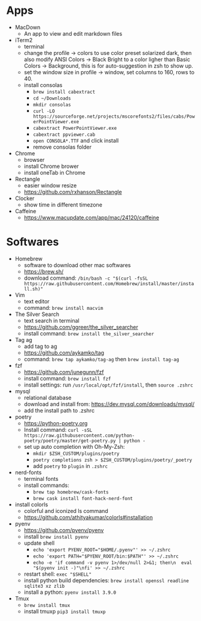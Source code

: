 # Apps
* MacDown
	* An app to view and edit markdown files
* iTerm2
	* terminal
	* change the profile -> colors to use color preset solarized dark, then also modify ANSI Colors -> Black Bright to a color ligher than Basic Colors -> Background, this is for auto-suggestion in zsh to show up.
	* set the window size in profile -> window, set columns to 160, rows to 40.
    * install consolas
        * `brew install cabextract`
        * `cd ~/Downloads`
        * `mkdir consolas`
        * `curl -LO https://sourceforge.net/projects/mscorefonts2/files/cabs/PowerPointViewer.exe`
        * `cabextract PowerPointViewer.exe`
        * `cabextract ppviewer.cab`
        * `open CONSOLA*.TTF` and click install
        * remove consolas folder
* Chrome
	* browser
	* install Chrome brower
	* install oneTab in Chrome
* Rectangle
	* easier window resize
	* <https://github.com/rxhanson/Rectangle>
* Clocker
	* show time in different timezone
* Caffeine
    * <https://www.macupdate.com/app/mac/24120/caffeine>

# Softwares
* Homebrew
	* software to download other mac softwares
	* <https://brew.sh/>
	* download command: `/bin/bash -c "$(curl -fsSL https://raw.githubusercontent.com/Homebrew/install/master/install.sh)"`
* Vim
	* text editor
	* command: `brew install macvim`
* The Silver Search
	* text search in terminal
	* <https://github.com/ggreer/the_silver_searcher>
	* install command: `brew install the_silver_searcher`
* Tag ag
    * add tag to ag
    * <https://github.com/aykamko/tag>
    * command: `brew tap aykamko/tag-ag` then `brew install tag-ag`
* fzf
	* <https://github.com/junegunn/fzf>
	* install command: `brew install fzf`
	* install settings: run `/usr/local/opt/fzf/install`, then `source .zshrc`
* mysql
	* relational database
	* download and install from: https://dev.mysql.com/downloads/mysql/
	* add the install path to .zshrc
* poetry
    * <https://python-poetry.org>
    * Install command:
        `curl -sSL https://raw.githubusercontent.com/python-poetry/poetry/master/get-poetry.py | python -`
    * set up auto completion with Oh-My-Zsh:
        * `mkdir $ZSH_CUSTOM/plugins/poetry`
        * `poetry completions zsh > $ZSH_CUSTOM/plugins/poetry/_poetry`
        * add `poetry` to `plugin` in `.zshrc`
* nerd-fonts
	* terminal fonts
	* install commands:
		* `brew tap homebrew/cask-fonts`
		* `brew cask install font-hack-nerd-font`
* install colorls
	* colorful and iconized ls command
	* <https://github.com/athityakumar/colorls#installation>
* pyenv
    * <https://github.com/pyenv/pyenv>
    * install `brew install pyenv`
    * update shell
        * `echo 'export PYENV_ROOT="$HOME/.pyenv"' >> ~/.zshrc`
        * `echo 'export PATH="$PYENV_ROOT/bin:$PATH"' >> ~/.zshrc`
        * `echo -e 'if command -v pyenv 1>/dev/null 2>&1; then\n  eval "$(pyenv init -)"\nfi' >> ~/.zshrc`
    * restart shell: `exec "$SHELL"`
    * install python build dependencies: `brew install openssl readline sqlite3 xz zlib`
    * install a python: `pyenv install 3.9.0`
* Tmux
    * `brew install tmux`
    * install tmuxp `pip3 install tmuxp`
